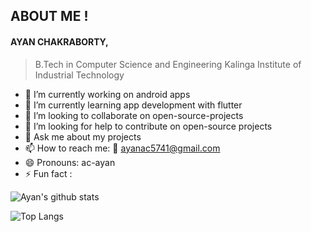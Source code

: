 ## ABOUT ME !

#### AYAN CHAKRABORTY, 

> B.Tech in Computer Science and Engineering
> Kalinga Institute of Industrial Technology


- 🔭 I’m currently working on android apps
- 🌱 I’m currently learning app development with flutter
- 👯 I’m looking to collaborate on open-source-projects
- 🤔 I’m looking for help to contribute on open-source projects
- 💬 Ask me about my projects
- 📫 How to reach me: 📧 ayanac5741@gmail.com
- 😄 Pronouns: ac-ayan
- ⚡ Fun fact :

![Ayan's github stats](https://github-readme-stats.vercel.app/api?username=ac-ayan)

![Top Langs](https://github-readme-stats.vercel.app/api/top-langs/?username=ac-ayan&layout=compact)
<!--
**ac-ayan/ac-ayan** is a ✨ _special_ ✨ repository because its `README.md` (this file) appears on your GitHub profile.

Here are some ideas to get you started:

- 🔭 I’m currently working on ...
- 🌱 I’m currently learning ...
- 👯 I’m looking to collaborate on ...
- 🤔 I’m looking for help with ...
- 💬 Ask me about ...
- 📫 How to reach me: ...
- 😄 Pronouns: ...
- ⚡ Fun fact: ...
-->
